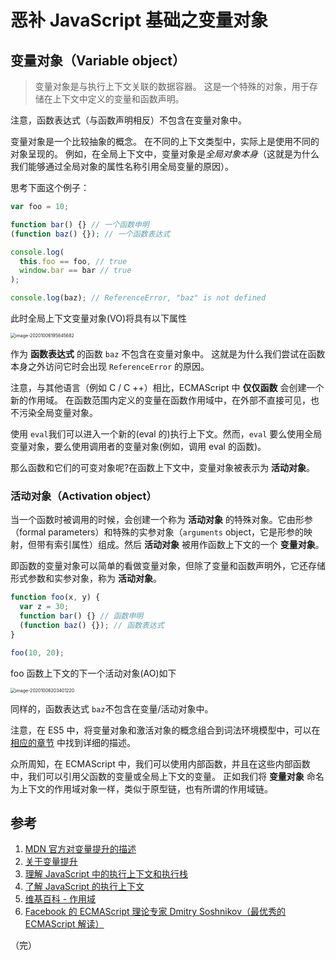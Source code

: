 # 恶补 JavaScript 基础之变量对象

## 变量对象（Variable object）

> 变量对象是与执行上下文关联的数据容器。 这是一个特殊的对象，用于存储在上下文中定义的变量和函数声明。

注意，函数表达式（与函数声明相反）不包含在变量对象中。

变量对象是一个比较抽象的概念。 在不同的上下文类型中，实际上是使用不同的对象呈现的。 例如，在全局上下文中，变量对象是*全局对象本身*（这就是为什么我们能够通过全局对象的属性名称引用全局变量的原因）。

思考下面这个例子：

```javascript
var foo = 10;

function bar() {} // 一个函数申明
(function baz() {}); // 一个函数表达式

console.log(
  this.foo == foo, // true
  window.bar == bar // true
);

console.log(baz); // ReferenceError, "baz" is not defined
```

此时全局上下文变量对象(VO)将具有以下属性

<img src="https://lib.sixtyden.com/typoraimage-20201006195845682.png" alt="image-20201006195845682" style="zoom:50%;" />

作为 **函数表达式** 的函数 `baz` 不包含在变量对象中。 这就是为什么我们尝试在函数本身之外访问它时会出现 `ReferenceError` 的原因。

注意，与其他语言（例如 C / C ++）相比，ECMAScript 中 **仅仅函数** 会创建一个新的作用域。 在函数范围内定义的变量在函数作用域中，在外部不直接可见，也不污染全局变量对象。

使用 `eval`我们可以进入一个新的(eval 的)执行上下文。然而，`eval` 要么使用全局变量对象，要么使用调用者的变量对象(例如，调用 eval 的函数)。

那么函数和它们的可变对象呢?在函数上下文中，变量对象被表示为 **活动对象**。

### 活动对象（Activation object）

当一个函数时被调用的时候，会创建一个称为 **活动对象** 的特殊对象。它由形参（formal parameters）和特殊的实参对象（`arguments` object，它是形参的映射，但带有索引属性）组成。然后 **活动对象** 被用作函数上下文的一个 **变量对象**。

即函数的变量对象可以简单的看做变量对象，但除了变量和函数声明外，它还存储形式参数和实参对象，称为 **活动对象**。

```javascript
function foo(x, y) {
  var z = 30;
  function bar() {} // 函数申明
  (function baz() {}); // 函数表达式
}

foo(10, 20);
```

foo 函数上下文的下一个活动对象(AO)如下

<img src="https://lib.sixtyden.com/typoraimage-20201006203401220.png" alt="image-20201006203401220" style="zoom:50%;" />

同样的，函数表达式 `baz`不包含在变量/活动对象中。

注意，在 ES5 中，将变量对象和激活对象的概念组合到词法环境模型中，可以在 [相应的章节](http://dmitrysoshnikov.com/ecmascript/es5-chapter-3-2-lexical-environments-ecmascript-implementation/) 中找到详细的描述。

众所周知，在 ECMAScript 中，我们可以使用内部函数，并且在这些内部函数中，我们可以引用父函数的变量或全局上下文的变量。 正如我们将 **变量对象** 命名为上下文的作用域对象一样，类似于原型链，也有所谓的作用域链。

## 参考

1. [MDN 官方对变量提升的描述](https://developer.mozilla.org/en-US/docs/Web/JavaScript/Guide/Grammar_and_Types#Variable_hoisting)
2. [关于变量提升](https://stackoverflow.com/questions/31219420/are-variables-declared-with-let-or-const-not-hoisted-in-es6#)
3. [理解 JavaScript 中的执行上下文和执行栈](https://juejin.im/post/5ba32171f265da0ab719a6d7)
4. [了解 JavaScript 的执行上下文](https://yanhaijing.com/javascript/2014/04/29/what-is-the-execution-context-in-javascript/)
5. [维基百科 - 作用域](https://zh.wikipedia.org/wiki/作用域)
6. [Facebook 的 ECMAScript 理论专家 Dmitry Soshnikov（最优秀的 ECMAScript 解读）](http://dmitrysoshnikov.com/ecmascript/javascript-the-core/#execution-context-stack)

（完）
